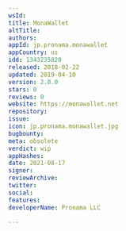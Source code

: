 ```yaml
---
wsId: 
title: MonaWallet
altTitle: 
authors: 
appId: jp.pronama.monawallet
appCountry: us
idd: 1343235820
released: 2018-02-22
updated: 2019-04-10
version: 2.0.0
stars: 0
reviews: 0
website: https://monawallet.net
repository: 
issue: 
icon: jp.pronama.monawallet.jpg
bugbounty: 
meta: obsolete
verdict: wip
appHashes: 
date: 2021-08-17
signer: 
reviewArchive: 
twitter: 
social: 
features: 
developerName: Pronama LLC

---
```



